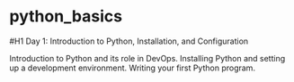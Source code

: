 # python_basics
#H1 Day 1: Introduction to Python, Installation, and Configuration

Introduction to Python and its role in DevOps.
Installing Python and setting up a development environment.
Writing your first Python program.
